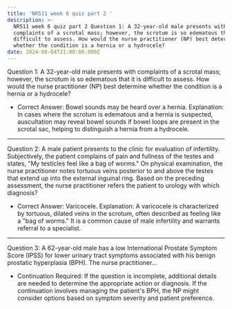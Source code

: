 ```yaml
---
title: 'NR511 week 6 quiz part 2 '
description: >-
  NR511 week 6 quiz part 2 Question 1: A 32-year-old male presents with
  complaints of a scrotal mass; however, the scrotum is so edematous that it is
  difficult to assess. How would the nurse practitioner (NP) best determine
  whether the condition is a hernia or a hydrocele?
date: 2024-08-04T21:00:00.000Z
---
```


Question 1: A 32-year-old male presents with complaints of a scrotal mass; however, the scrotum is so edematous that it is difficult to assess. How would the nurse practitioner (NP) best determine whether the condition is a hernia or a hydrocele?

* Correct Answer: Bowel sounds may be heard over a hernia.
  Explanation: In cases where the scrotum is edematous and a hernia is suspected, auscultation may reveal bowel sounds if bowel loops are present in the scrotal sac, helping to distinguish a hernia from a hydrocele.

***

Question 2: A male patient presents to the clinic for evaluation of infertility. Subjectively, the patient complains of pain and fullness of the testes and states, "My testicles feel like a bag of worms." On physical examination, the nurse practitioner notes tortuous veins posterior to and above the testes that extend up into the external inguinal ring. Based on the preceding assessment, the nurse practitioner refers the patient to urology with which diagnosis?

* Correct Answer: Varicocele.
  Explanation: A varicocele is characterized by tortuous, dilated veins in the scrotum, often described as feeling like a "bag of worms." It is a common cause of male infertility and warrants referral to a specialist.

***

Question 3: A 62-year-old male has a low International Prostate Symptom Score (IPSS) for lower urinary tract symptoms associated with his benign prostatic hyperplasia (BPH). The nurse practitioner...

* Continuation Required: If the question is incomplete, additional details are needed to determine the appropriate action or diagnosis. If the continuation involves managing the patient's BPH, the NP might consider options based on symptom severity and patient preference.
